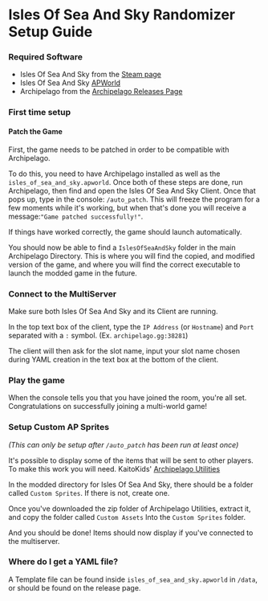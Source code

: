 # Isles Of Sea And Sky Randomizer Setup Guide

### Required Software

- Isles Of Sea And Sky from the [Steam page](https://store.steampowered.com/app/1233070/Isles_of_Sea_and_Sky/)
- Isles Of Sea And Sky [APWorld](https://github.com/Kim-Delicious/Archipelago_IslesOfSeaAndSky/releases)
- Archipelago from the [Archipelago Releases Page](https://github.com/ArchipelagoMW/Archipelago/releases)

### First time setup

#### Patch the Game

First, the game needs to be patched in order to be compatible with Archipelago.

To do this, you need to have Archipelago installed as well as the `isles_of_sea_and_sky.apworld`. 
Once both of these steps are done, run Archipelago, then find and open the Isles Of Sea And Sky Client. Once that pops
up, type in the console: `/auto_patch`. This will freeze the program for a few moments while it's working,
but when that's done you will receive a message:`"Game patched successfully!"`.

If things have worked correctly, the game should launch automatically.

You should now be able to find a `IslesOfSeaAndSky` folder in
the main Archipelago Directory. This is where you will find the copied, and modified version of the game,
and where you will find the correct executable to launch the modded game in the future.


### Connect to the MultiServer

Make sure both Isles Of Sea And Sky and its Client are running. 

In the top text box of the client, type the `IP Address` (or `Hostname`) and `Port` separated with a `:` symbol. 
(Ex. `archipelago.gg:38281`)

The client will then ask for the slot name, input your slot name chosen during YAML creation in the text box at the 
bottom of the client.



### Play the game

When the console tells you that you have joined the room, you're all set. Congratulations on successfully joining a
multi-world game!

### Setup Custom AP Sprites

*(This can only be setup after `/auto_patch` has been run at least once)*

It's possible to display some of the items that will be sent to other players. To make this work you will need. KaitoKids' [Archipelago Utilities](https://github.com/agilbert1412/ArchipelagoUtilities)

In the modded directory for Isles Of Sea And Sky, there should be a folder called `Custom Sprites`. If there is not, create one.

Once you've downloaded the zip folder of Archipelago Utilities, extract it, and copy the folder called `Custom Assets` Into the `Custom Sprites` folder.

And you should be done! Items should now display if you've connected to the multiserver.

### Where do I get a YAML file?

A Template file can be found inside `isles_of_sea_and_sky.apworld` in `/data`, or should be found on the release page.
